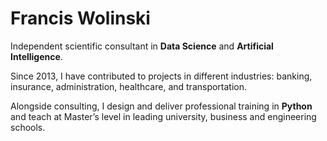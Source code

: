 # Francis Wolinski

Independent scientific consultant in **Data Science** and **Artificial Intelligence**.

Since 2013, I have contributed to projects in different industries: banking, insurance, administration, healthcare, and transportation.

Alongside consulting, I design and deliver professional training in **Python** and teach at Master’s level in leading university, business and engineering schools.
